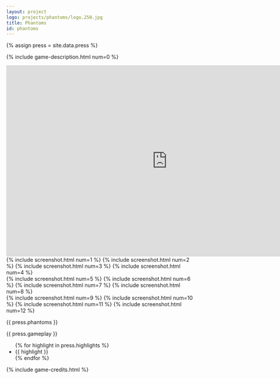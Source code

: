 ```yaml
---
layout: project
logo: projects/phantoms/logo.250.jpg
title: Phantoms
id: phantoms
---
```


{% assign press = site.data.press %}

{% include game-description.html num=0 %}

<div class="highlight row gutters span_12">
    <iframe width="860"
            height="512"
            src="http://www.youtube.com/embed/yRW5d_Fzyfo"
            frameborder="0">
    </iframe>
</div>

<div class="highlight row gutters fadeInDown animated">
  <div class="row span_12">
  {% include screenshot.html num=1 %}
  {% include screenshot.html num=2 %}
  {% include screenshot.html num=3 %}
  {% include screenshot.html num=4 %}
  </div>

  <div class="row span_12">
  {% include screenshot.html num=5 %}
  {% include screenshot.html num=6 %}
  {% include screenshot.html num=7 %}
  {% include screenshot.html num=8 %}
  </div>

  <div class="row span_12">
  {% include screenshot.html num=9 %}
  {% include screenshot.html num=10 %}
  {% include screenshot.html num=11 %}
  {% include screenshot.html num=12 %}
  </div>
</div>

<div class="highlight gutters fadeInDown animated">
  <p>{{ press.phantoms }}</p>
  <p>{{ press.gameplay }}</p>
  <ul>
    {% for highlight in press.highlights %}
      <li>{{ highlight }}</li>
    {% endfor %}
  </ul>
</div>


{% include game-credits.html %}
